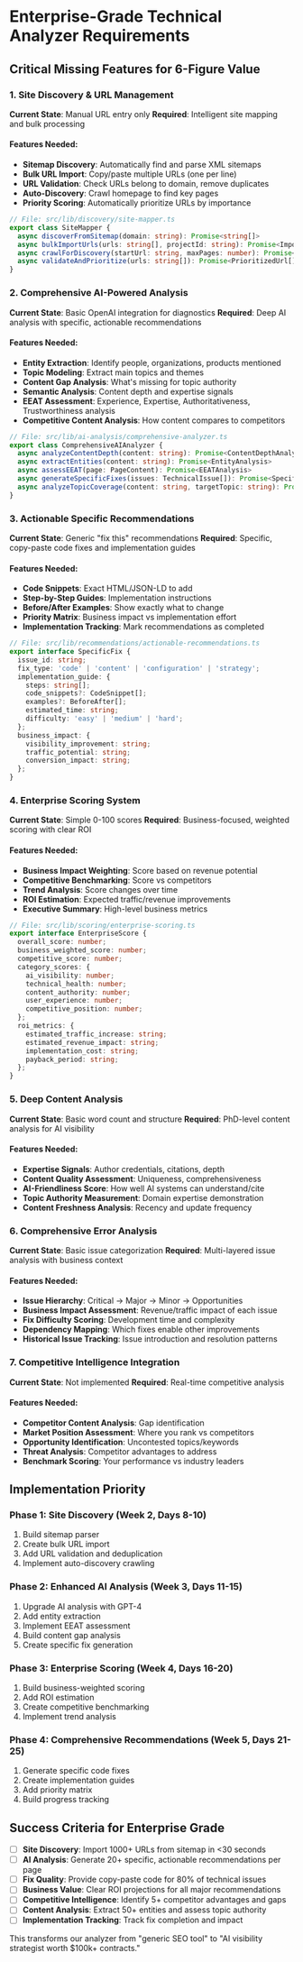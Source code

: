 # Enterprise-Grade Technical Analyzer Requirements

## Critical Missing Features for 6-Figure Value

### 1. Site Discovery & URL Management
**Current State**: Manual URL entry only
**Required**: Intelligent site mapping and bulk processing

#### Features Needed:
- **Sitemap Discovery**: Automatically find and parse XML sitemaps
- **Bulk URL Import**: Copy/paste multiple URLs (one per line)
- **URL Validation**: Check URLs belong to domain, remove duplicates
- **Auto-Discovery**: Crawl homepage to find key pages
- **Priority Scoring**: Automatically prioritize URLs by importance

```typescript
// File: src/lib/discovery/site-mapper.ts
export class SiteMapper {
  async discoverFromSitemap(domain: string): Promise<string[]>
  async bulkImportUrls(urls: string[], projectId: string): Promise<ImportResult>
  async crawlForDiscovery(startUrl: string, maxPages: number): Promise<string[]>
  async validateAndPrioritize(urls: string[]): Promise<PrioritizedUrl[]>
}
```

### 2. Comprehensive AI-Powered Analysis
**Current State**: Basic OpenAI integration for diagnostics
**Required**: Deep AI analysis with specific, actionable recommendations

#### Features Needed:
- **Entity Extraction**: Identify people, organizations, products mentioned
- **Topic Modeling**: Extract main topics and themes
- **Content Gap Analysis**: What's missing for topic authority
- **Semantic Analysis**: Content depth and expertise signals
- **EEAT Assessment**: Experience, Expertise, Authoritativeness, Trustworthiness analysis
- **Competitive Content Analysis**: How content compares to competitors

```typescript
// File: src/lib/ai-analysis/comprehensive-analyzer.ts
export class ComprehensiveAIAnalyzer {
  async analyzeContentDepth(content: string): Promise<ContentDepthAnalysis>
  async extractEntities(content: string): Promise<EntityAnalysis>
  async assessEEAT(page: PageContent): Promise<EEATAnalysis>
  async generateSpecificFixes(issues: TechnicalIssue[]): Promise<SpecificFix[]>
  async analyzeTopicCoverage(content: string, targetTopic: string): Promise<TopicAnalysis>
}
```

### 3. Actionable Specific Recommendations
**Current State**: Generic "fix this" recommendations
**Required**: Specific, copy-paste code fixes and implementation guides

#### Features Needed:
- **Code Snippets**: Exact HTML/JSON-LD to add
- **Step-by-Step Guides**: Implementation instructions
- **Before/After Examples**: Show exactly what to change
- **Priority Matrix**: Business impact vs implementation effort
- **Implementation Tracking**: Mark recommendations as completed

```typescript
// File: src/lib/recommendations/actionable-recommendations.ts
export interface SpecificFix {
  issue_id: string;
  fix_type: 'code' | 'content' | 'configuration' | 'strategy';
  implementation_guide: {
    steps: string[];
    code_snippets?: CodeSnippet[];
    examples?: BeforeAfter[];
    estimated_time: string;
    difficulty: 'easy' | 'medium' | 'hard';
  };
  business_impact: {
    visibility_improvement: string;
    traffic_potential: string;
    conversion_impact: string;
  };
}
```

### 4. Enterprise Scoring System
**Current State**: Simple 0-100 scores
**Required**: Business-focused, weighted scoring with clear ROI

#### Features Needed:
- **Business Impact Weighting**: Score based on revenue potential
- **Competitive Benchmarking**: Score vs competitors
- **Trend Analysis**: Score changes over time
- **ROI Estimation**: Expected traffic/revenue improvements
- **Executive Summary**: High-level business metrics

```typescript
// File: src/lib/scoring/enterprise-scoring.ts
export interface EnterpriseScore {
  overall_score: number;
  business_weighted_score: number;
  competitive_score: number;
  category_scores: {
    ai_visibility: number;
    technical_health: number;
    content_authority: number;
    user_experience: number;
    competitive_position: number;
  };
  roi_metrics: {
    estimated_traffic_increase: string;
    estimated_revenue_impact: string;
    implementation_cost: string;
    payback_period: string;
  };
}
```

### 5. Deep Content Analysis
**Current State**: Basic word count and structure
**Required**: PhD-level content analysis for AI visibility

#### Features Needed:
- **Expertise Signals**: Author credentials, citations, depth
- **Content Quality Assessment**: Uniqueness, comprehensiveness
- **AI-Friendliness Score**: How well AI systems can understand/cite
- **Topic Authority Measurement**: Domain expertise demonstration
- **Content Freshness Analysis**: Recency and update frequency

### 6. Comprehensive Error Analysis
**Current State**: Basic issue categorization
**Required**: Multi-layered issue analysis with business context

#### Features Needed:
- **Issue Hierarchy**: Critical → Major → Minor → Opportunities
- **Business Impact Assessment**: Revenue/traffic impact of each issue
- **Fix Difficulty Scoring**: Development time and complexity
- **Dependency Mapping**: Which fixes enable other improvements
- **Historical Issue Tracking**: Issue introduction and resolution patterns

### 7. Competitive Intelligence Integration
**Current State**: Not implemented
**Required**: Real-time competitive analysis

#### Features Needed:
- **Competitor Content Analysis**: Gap identification
- **Market Position Assessment**: Where you rank vs competitors
- **Opportunity Identification**: Uncontested topics/keywords
- **Threat Analysis**: Competitor advantages to address
- **Benchmark Scoring**: Your performance vs industry leaders

## Implementation Priority

### Phase 1: Site Discovery (Week 2, Days 8-10)
1. Build sitemap parser
2. Create bulk URL import
3. Add URL validation and deduplication
4. Implement auto-discovery crawling

### Phase 2: Enhanced AI Analysis (Week 3, Days 11-15)
1. Upgrade AI analysis with GPT-4
2. Add entity extraction
3. Implement EEAT assessment
4. Build content gap analysis
5. Create specific fix generation

### Phase 3: Enterprise Scoring (Week 4, Days 16-20)
1. Build business-weighted scoring
2. Add ROI estimation
3. Create competitive benchmarking
4. Implement trend analysis

### Phase 4: Comprehensive Recommendations (Week 5, Days 21-25)
1. Generate specific code fixes
2. Create implementation guides
3. Add priority matrix
4. Build progress tracking

## Success Criteria for Enterprise Grade

- [ ] **Site Discovery**: Import 1000+ URLs from sitemap in <30 seconds
- [ ] **AI Analysis**: Generate 20+ specific, actionable recommendations per page
- [ ] **Fix Quality**: Provide copy-paste code for 80% of technical issues
- [ ] **Business Value**: Clear ROI projections for all major recommendations
- [ ] **Competitive Intelligence**: Identify 5+ competitor advantages and gaps
- [ ] **Content Analysis**: Extract 50+ entities and assess topic authority
- [ ] **Implementation Tracking**: Track fix completion and impact

This transforms our analyzer from "generic SEO tool" to "AI visibility strategist worth $100k+ contracts." 